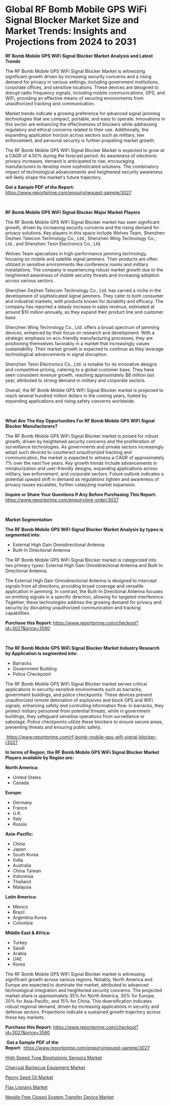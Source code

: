 <p><h1>Global RF Bomb Mobile GPS WiFi Signal Blocker Market Size and Market Trends: Insights and Projections from 2024 to 2031</h1></p><p><strong>RF Bomb Mobile GPS WiFi Signal Blocker Market Analysis and Latest Trends</strong></p>
<p><p>The RF Bomb Mobile GPS WiFi Signal Blocker Market is witnessing significant growth driven by increasing security concerns and a rising demand for privacy in various settings, including government institutions, corporate offices, and sensitive locations. These devices are designed to disrupt radio frequency signals, including mobile communications, GPS, and WiFi, providing an effective means of securing environments from unauthorized tracking and communication.</p><p>Market trends indicate a growing preference for advanced signal jamming technologies that are compact, portable, and easy to operate. Innovations in this sector are enhancing the effectiveness of blockers while addressing regulatory and ethical concerns related to their use. Additionally, the expanding application horizon across sectors such as military, law enforcement, and personal security is further propelling market growth.</p><p>The RF Bomb Mobile GPS WiFi Signal Blocker Market is expected to grow at a CAGR of 4.50% during the forecast period. As awareness of electronic privacy increases, demand is anticipated to rise, encouraging manufacturers to develop more sophisticated solutions. The combinatory impact of technological advancements and heightened security awareness will likely shape the market's future trajectory.</p></p>
<p><strong>Get a Sample PDF of the Report:&nbsp;</strong> <a href="https://www.reportprime.com/enquiry/request-sample/3027">https://www.reportprime.com/enquiry/request-sample/3027</a></p>
<p>&nbsp;</p>
<p><strong>RF Bomb Mobile GPS WiFi Signal Blocker Major Market Players</strong></p>
<p><p>The RF Bomb Mobile GPS WiFi Signal Blocker market has seen significant growth, driven by increasing security concerns and the rising demand for privacy solutions. Key players in this space include Wolves Team, Shenzhen Dezhen Telecom Technology Co., Ltd., Shenzhen Wing Technology Co., Ltd., and Shenzhen Texin Electronics Co., Ltd.</p><p>Wolves Team specializes in high-performance jamming technology, focusing on mobile and satellite signal jammers. Their products are often utilized in sensitive environments like conference rooms and military installations. The company is experiencing robust market growth due to the heightened awareness of mobile security threats and increasing adoption across various sectors. </p><p>Shenzhen Dezhen Telecom Technology Co., Ltd. has carved a niche in the development of sophisticated signal jammers. They cater to both consumer and industrial markets, with products known for durability and efficacy. The company has reported a steady increase in sales revenue, estimated at around $10 million annually, as they expand their product line and customer base.</p><p>Shenzhen Wing Technology Co., Ltd. offers a broad spectrum of jamming devices, enhanced by their focus on research and development. With a strategic emphasis on eco-friendly manufacturing processes, they are positioning themselves favorably in a market that increasingly values sustainability. Their market growth is expected to continue as they leverage technological advancements in signal disruption.</p><p>Shenzhen Texin Electronics Co., Ltd. is notable for its innovative designs and competitive pricing, catering to a global customer base. They have seen consistent revenue growth, reaching approximately $8 million last year, attributed to strong demand in military and corporate sectors.</p><p>Overall, the RF Bomb Mobile GPS WiFi Signal Blocker market is projected to reach several hundred million dollars in the coming years, fueled by expanding applications and rising safety concerns worldwide.</p></p>
<p>&nbsp;</p>
<p><strong>What Are The Key Opportunities For RF Bomb Mobile GPS WiFi Signal Blocker Manufacturers?</strong></p>
<p><p>The RF Bomb Mobile GPS WiFi Signal Blocker market is poised for robust growth, driven by heightened security concerns and the proliferation of surveillance technologies. As governments and private sectors increasingly adopt such devices to counteract unauthorized tracking and communication, the market is expected to witness a CAGR of approximately 7% over the next five years. Key growth trends include advancements in miniaturization and user-friendly designs, expanding applications across military, law enforcement, and corporate sectors. Future outlook indicates a potential upward shift in demand as regulations tighten and awareness of privacy issues escalates, further catalyzing market expansion.</p></p>
<p><strong>Inquire or Share Your Questions If Any Before Purchasing This Report:</strong> <a href="https://www.reportprime.com/enquiry/pre-order/3027">https://www.reportprime.com/enquiry/pre-order/3027</a></p>
<p>&nbsp;</p>
<p><strong>Market Segmentation</strong></p>
<p><strong>The RF Bomb Mobile GPS WiFi Signal Blocker Market Analysis by types is segmented into:</strong></p>
<p><ul><li>External High Gain Omnidirectional Antenna</li><li>Built-In Directional Antenna</li></ul></p>
<p><p>The RF Bomb Mobile GPS WiFi Signal Blocker market is categorized into two primary types: External High Gain Omnidirectional Antenna and Built-In Directional Antenna. </p><p>The External High Gain Omnidirectional Antenna is designed to intercept signals from all directions, providing broad coverage and versatile application in jamming. In contrast, the Built-In Directional Antenna focuses on emitting signals in a specific direction, allowing for targeted interference. Together, these technologies address the growing demand for privacy and security by disrupting unauthorized communication and tracking capabilities.</p></p>
<p><strong>Purchase this Report:&nbsp;</strong><a href="https://www.reportprime.com/checkout?id=3027&price=3590">https://www.reportprime.com/checkout?id=3027&price=3590</a></p>
<p>&nbsp;</p>
<p><strong>The RF Bomb Mobile GPS WiFi Signal Blocker Market Industry Research by Application is segmented into:</strong></p>
<p><ul><li>Barracks</li><li>Government Building</li><li>Police Checkpoint</li></ul></p>
<p><p>The RF Bomb Mobile GPS WiFi Signal Blocker market serves critical applications in security-sensitive environments such as barracks, government buildings, and police checkpoints. These devices prevent unauthorized remote detonation of explosives and block GPS and WiFi signals, enhancing safety and controlling information flow. In barracks, they protect military personnel from potential threats, while in government buildings, they safeguard sensitive operations from surveillance or sabotage. Police checkpoints utilize these blockers to ensure secure areas, preventing threats and ensuring public safety.</p></p>
<p><a href="https://www.reportprime.com/rf-bomb-mobile-gps-wifi-signal-blocker-r3027">&nbsp;https://www.reportprime.com/rf-bomb-mobile-gps-wifi-signal-blocker-r3027</a></p>
<p><strong>In terms of Region, the RF Bomb Mobile GPS WiFi Signal Blocker Market Players available by Region are:</strong></p>
<p>
    <p> <strong> North America: </strong>
        <ul>
            <li>United States</li>
            <li>Canada</li>
        </ul>
        </p> 
    <p> <strong> Europe: </strong>
        <ul>
            <li>Germany</li>
            <li>France</li>
            <li>U.K.</li>
            <li>Italy</li>
            <li>Russia</li>
        </ul>
        </p> 
    <p> <strong> Asia-Pacific: </strong>
        <ul>
            <li>China</li>
            <li>Japan</li>
            <li>South Korea</li>
            <li>India</li>
            <li>Australia</li>
            <li>China Taiwan</li>
            <li>Indonesia</li>
            <li>Thailand</li>
            <li>Malaysia</li>
        </ul>
        </p> 
    <p> <strong> Latin America: </strong>
        <ul>
            <li>Mexico</li>
            <li>Brazil</li>
            <li>Argentina Korea</li>
            <li>Colombia</li>
        </ul>
        </p> 
    <p> <strong> Middle East & Africa: </strong>
        <ul>
            <li>Turkey</li>
            <li>Saudi</li>
            <li>Arabia</li>
            <li>UAE</li>
            <li>Korea</li>
        </ul>
    </p>
    </p>
<p><p>The RF Bomb Mobile GPS WiFi Signal Blocker market is witnessing significant growth across various regions. Notably, North America and Europe are expected to dominate the market, attributed to advanced technological integration and heightened security concerns. The projected market share is approximately 35% for North America, 30% for Europe, 20% for Asia-Pacific, and 15% for China. This diversification indicates robust regional demand, driven by increasing applications in security and defense sectors. Projections indicate a sustained growth trajectory across these key markets.</p></p>
<p><strong>Purchase this Report: </strong><a href="https://www.reportprime.com/checkout?id=3027&price=3590">https://www.reportprime.com/checkout?id=3027&price=3590</a></p>
<p>&nbsp;<strong>Get a Sample PDF of the Report:&nbsp;&nbsp;</strong><a href="https://www.reportprime.com/enquiry/request-sample/3027">https://www.reportprime.com/enquiry/request-sample/3027</a></p>
<p><strong></strong></p>
<p><p><a href="https://github.com/prosalinda88/Market-Research-Report-List-6/blob/main/high-speed-type-biophotonic-sensors-market.md">High Speed Type Biophotonic Sensors Market</a></p><p><a href="https://issuu.com/reportprime-2/docs/charcoal-barbecue-equipment-market-_5b270353374314">Charcoal Barbecue Equipment Market</a></p><p><a href="https://www.linkedin.com/pulse/global-peony-seed-oil-market-trends-innovations-forward-looking-8rkoe?trackingId=vsbkmrnSRIWNVNjAHyuYFg%3D%3D">Peony Seed Oil Market</a></p><p><a href="https://www.linkedin.com/pulse/flax-lignans-market-research-report-exploring-size-revenue-zgkve?trackingId=I2onb0Z2R2ad6DlsTc0Kvw%3D%3D">Flax Lignans Market</a></p><p><a href="https://issuu.com/reportprime-2/docs/needle-free-closed-system-transfer-_10ef322c36554e">Needle Free Closed System Transfer Device Market</a></p></p>